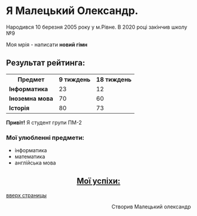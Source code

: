 <h1>Я Малецький Олександр.</h1>
<p>Народився 10 березня 2005 року у м.Рівне. В 2020 році закінчив школу №9 </p>
<p>Моя мрія - написати <strong>новий гімн</strong></p>

<h2>Результат рейтинга: </h2>
<table>
  <tr>
    <th><strong>Предмет</strong></th>
    <th>9 тиждень</th>
    <th>18 тиждень</th>
  </tr>
  <tr>
    <td><strong>Інформатика</strong></td>
    <td>23</td>
    <td>12</td>
  </tr>
  <tr>
    <td><strong>Іноземна мова</strong></td>
    <td>70</td>
    <td>60</td>
  </tr>
  <tr>
    <td><strong>Історія</strong></td>
    <td>80</td>
    <td>73</td>
  </tr>
</table>

<p><a href="https://onlinegallery.art/en/%22%3E<img src="https://user-images.githubusercontent.com/104498301/169540799-a8b094d0-3252-4ce8-8bb5-a53ccf8fd916.png" alt="dog" width="100" height="180" align="top"/></a>
<strong>Привіт!</strong> Я студент групи ПМ-2</p>

<h3>Мої улюбленні предмети: </h3>
<ul>
  <li> інформатика</li>
  <li> математика</li>
  <li> англійська мова</li>
</ul> 

<h2 align="center"> <a href="">Мої успіхи: </a></h2>
<a href="#" onClick="scroll(0,0); return false" title="наверх">вверх страницы</a>

<p align="right">Створив Малецький олександр</p>
